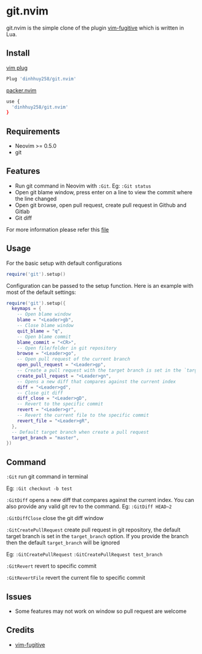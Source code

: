# git.nvim

git.nvim is the simple clone of the plugin [vim-fugitive](https://github.com/tpope/vim-fugitive) which is written in Lua.

## Install

[vim plug](https://github.com/junegunn/vim-plug)

```sh
Plug 'dinhhuy258/git.nvim'
```

[packer.nvim](https://github.com/wbthomason/packer.nvim)

```sh
use {
  'dinhhuy258/git.nvim'
}
```

## Requirements

- Neovim >= 0.5.0
- git

## Features

- Run git command in Neovim with `:Git`. Eg: `:Git status`
- Open git blame window, press enter on a line to view the commit where the line changed
- Open git browse, open pull request, create pull request in Github and Gitlab
- Git diff

For more information please refer this [file](https://github.com/dinhhuy258/git.nvim/blob/main/lua/git.lua)

## Usage

For the basic setup with default configurations

```lua
require('git').setup()
```

Configuration can be passed to the setup function. Here is an example with most of the default settings:

```lua
require('git').setup({
  keymaps = {
    -- Open blame window
    blame = "<Leader>gb",
    -- Close blame window
    quit_blame = "q",
    -- Open blame commit
    blame_commit = "<CR>",
    -- Open file/folder in git repository
    browse = "<Leader>go",
    -- Open pull request of the current branch
    open_pull_request = "<Leader>gp",
    -- Create a pull request with the target branch is set in the `target_branch` option
    create_pull_request = "<Leader>gn",
    -- Opens a new diff that compares against the current index
    diff = "<Leader>gd",
    -- Close git diff
    diff_close = "<Leader>gD",
    -- Revert to the specific commit
    revert = "<Leader>gr",
    -- Revert the current file to the specific commit
    revert_file = "<Leader>gR",
  },
  -- Default target branch when create a pull request
  target_branch = "master",
})

```

## Command

`:Git` run git command in terminal

Eg: 
`:Git checkout -b test`

`:GitDiff` opens a new diff that compares against the current index. You can also provide any valid git rev to the command. Eg: `:GitDiff HEAD~2`

`:GitDiffClose` close the git diff window

`:GitCreatePullRequest` create pull request in git repository, the default target branch is set in the `target_branch` option. If you provide the branch then the default `target_branch` will be ignored

Eg: 
`:GitCreatePullRequest`
`:GitCreatePullRequest test_branch`

`:GitRevert` revert to specific commit

`:GitRevertFile` revert the current file to specific commit

## Issues

- Some features may not work on window so pull request are welcome

## Credits

- [vim-fugitive](https://github.com/tpope/vim-fugitive)
